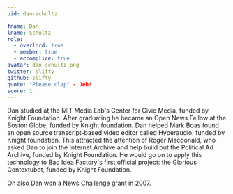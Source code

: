 ```yaml
---
uid: dan-schultz

fname: Dan
lname: Schultz
role:
  - overlord: true
  - member: true
  - accomplice: true
avatar: dan-schultz.png
twitter: slifty
github: slifty
quote: "Please clap" - Jeb!
score: 1
---
```

Dan studied at the MIT Media Lab's Center for Civic Media, funded by Knight Foundation.  After graduating he became an Open News Fellow at the Boston Globe, funded by Knight foundation.  Dan helped Mark Boas found an open source transcript-based video editor called Hyperaudio, funded by Knight foundation.  This attracted the attention of Roger Macdonald, who asked Dan to join the Internet Archive and help build out the Political Ad Archive, funded by Knight Foundation.  He would go on to apply this technology to Bad Idea Factory's first official project: the Glorious Contextubot, funded by Knight Foundation.

Oh also Dan won a News Challenge grant in 2007.

